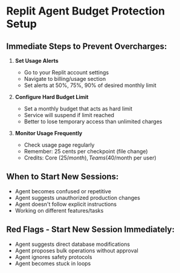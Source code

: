 
# Replit Agent Budget Protection Setup

## Immediate Steps to Prevent Overcharges:

1. **Set Usage Alerts**
   - Go to your Replit account settings
   - Navigate to billing/usage section
   - Set alerts at 50%, 75%, 90% of desired monthly limit

2. **Configure Hard Budget Limit**
   - Set a monthly budget that acts as hard limit
   - Service will suspend if limit reached
   - Better to lose temporary access than unlimited charges

3. **Monitor Usage Frequently**
   - Check usage page regularly
   - Remember: 25 cents per checkpoint (file change)
   - Credits: Core ($25/month), Teams ($40/month per user)

## When to Start New Sessions:
- Agent becomes confused or repetitive
- Agent suggests unauthorized production changes
- Agent doesn't follow explicit instructions
- Working on different features/tasks

## Red Flags - Start New Session Immediately:
- Agent suggests direct database modifications
- Agent proposes bulk operations without approval
- Agent ignores safety protocols
- Agent becomes stuck in loops
